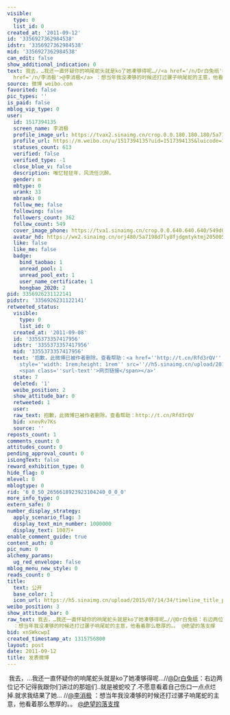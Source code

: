 ```yaml
---
visible:
  type: 0
  list_id: 0
created_at: '2011-09-12'
id: '3356927362984538'
idstr: '3356927362984538'
mid: '3356927362984538'
can_edit: false
show_additional_indication: 0
text: 我去，…我还一直怀疑你的响尾蛇头就是ko了她凑够得呢…//<a href='/n/Dr白兔纸'>@Dr白兔纸</a>：右边两位记不记得我跟你们讲过的那姐们..就是被蛇咬了.不愿意看着自己伤口一点点烂掉.就求我结果了她...  //<a
  href='/n/李消极'>@李消极</a> ：想当年我没凑够的时候还打过骡子响尾蛇的主意，他看着那么憨厚的。。 <a href='/n/绝望的落支撑'>@绝望的落支撑</a>
source: 微博 weibo.com
favorited: false
pic_types: ''
is_paid: false
mblog_vip_type: 0
user:
  id: 1517394135
  screen_name: 李消极
  profile_image_url: https://tvax2.sinaimg.cn/crop.0.0.180.180.180/5a7198d7ly8fjdgmtyktmj20500500so.jpg?KID=imgbed,tva&Expires=1606399890&ssig=T2rtZmjYll
  profile_url: https://m.weibo.cn/u/1517394135?uid=1517394135&luicode=10000011&lfid=2304131517394135_-_WEIBO_SECOND_PROFILE_WEIBO
  statuses_count: 613
  verified: false
  verified_type: -1
  close_blue_v: false
  description: 唯忆轻狂年，风流任沉醉。
  gender: m
  mbtype: 0
  urank: 33
  mbrank: 0
  follow_me: false
  following: false
  followers_count: 362
  follow_count: 549
  cover_image_phone: https://tva1.sinaimg.cn/crop.0.0.640.640.640/549d0121tw1egm1kjly3jj20hs0hsq4f.jpg
  avatar_hd: https://wx2.sinaimg.cn/orj480/5a7198d7ly8fjdgmtyktmj20500500so.jpg
  like: false
  like_me: false
  badge:
    bind_taobao: 1
    unread_pool: 1
    unread_pool_ext: 1
    user_name_certificate: 1
    hongbao_2020: 2
pid: 3356926231122141
pidstr: '3356926231122141'
retweeted_status:
  visible:
    type: 0
    list_id: 0
  created_at: '2011-09-08'
  id: '3355373357417956'
  idstr: '3355373357417956'
  mid: '3355373357417956'
  text: '抱歉，此微博已被作者删除。查看帮助：<a href=''http://t.cn/Rfd3rQV'' data-hide=''''><span class=''url-icon''><img
    style=''width: 1rem;height: 1rem'' src=''//h5.sinaimg.cn/upload/2015/09/25/3/timeline_card_small_web_default.png''></span>
    <span class=''surl-text''>网页链接</span></a>'
  state: 7
  deleted: '1'
  weibo_position: 2
  show_attitude_bar: 0
  retweeted: 1
  user:
  raw_text: 抱歉，此微博已被作者删除。查看帮助：http://t.cn/Rfd3rQV
  bid: xnevRv7Ks
  source: ''
reposts_count: 1
comments_count: 0
attitudes_count: 0
pending_approval_count: 0
isLongText: false
reward_exhibition_type: 0
hide_flag: 0
mlevel: 0
mblogtype: 0
rid: '6_0_50_2656618923923104240_0_0_0'
more_info_type: 0
extern_safe: 0
number_display_strategy:
  apply_scenario_flag: 3
  display_text_min_number: 1000000
  display_text: 100万+
enable_comment_guide: true
content_auth: 0
pic_num: 0
alchemy_params:
  ug_red_envelope: false
mblog_menu_new_style: 0
reads_count: 0
title:
  text: 公开
  base_color: 1
  icon_url: https://h5.sinaimg.cn/upload/2015/07/14/34/timeline_title_public_default.png
weibo_position: 3
show_attitude_bar: 0
raw_text: 我去，…我还一直怀疑你的响尾蛇头就是ko了她凑够得呢…//@Dr白兔纸：右边两位记不记得我跟你们讲过的那姐们..就是被蛇咬了.不愿意看着自己伤口一点点烂掉.就求我结果了她...  //@李消极
  ：想当年我没凑够的时候还打过骡子响尾蛇的主意，他看着那么憨厚的。。 @绝望的落支撑
bid: xnSWkcwpI
created_timestamp_at: 1315756800
layout: post
date: 2011-09-12
title: 发表微博
---
```


![]()
我去，…我还一直怀疑你的响尾蛇头就是ko了她凑够得呢…//<a href='/n/Dr白兔纸'>@Dr白兔纸</a>：右边两位记不记得我跟你们讲过的那姐们..就是被蛇咬了.不愿意看着自己伤口一点点烂掉.就求我结果了她...  //<a href='/n/李消极'>@李消极</a> ：想当年我没凑够的时候还打过骡子响尾蛇的主意，他看着那么憨厚的。。 <a href='/n/绝望的落支撑'>@绝望的落支撑</a>
